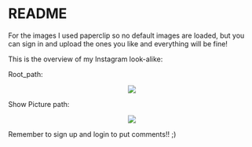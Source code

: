 # README

For the images I used paperclip so no default images are loaded, but you can sign in and upload the ones you like and everything will be fine!

This is the overview of my Instagram look-alike:


Root_path:

<p align="center">
    <img src="http://i64.tinypic.com/2vlnzt1.png">
		
</p>


Show Picture path:

<p align="center">
    <img src="http://i68.tinypic.com/bhnogg.jpg">
		
</p>

Remember to sign up and login to put comments!! ;)
